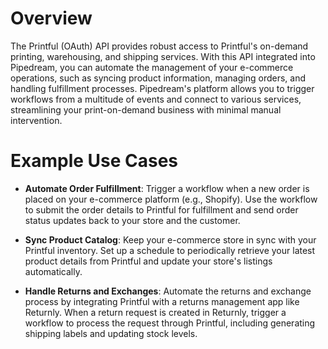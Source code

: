 # Overview

The Printful (OAuth) API provides robust access to Printful's on-demand printing, warehousing, and shipping services. With this API integrated into Pipedream, you can automate the management of your e-commerce operations, such as syncing product information, managing orders, and handling fulfillment processes. Pipedream's platform allows you to trigger workflows from a multitude of events and connect to various services, streamlining your print-on-demand business with minimal manual intervention.

# Example Use Cases

- **Automate Order Fulfillment**: Trigger a workflow when a new order is placed on your e-commerce platform (e.g., Shopify). Use the workflow to submit the order details to Printful for fulfillment and send order status updates back to your store and the customer.

- **Sync Product Catalog**: Keep your e-commerce store in sync with your Printful inventory. Set up a schedule to periodically retrieve your latest product details from Printful and update your store's listings automatically.

- **Handle Returns and Exchanges**: Automate the returns and exchange process by integrating Printful with a returns management app like Returnly. When a return request is created in Returnly, trigger a workflow to process the request through Printful, including generating shipping labels and updating stock levels.
